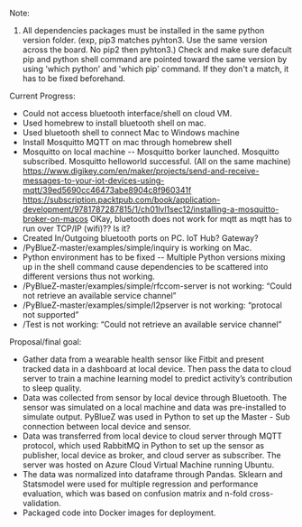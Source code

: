 Note:
1. All dependencies packages must be installed in the same python version folder. (exp, pip3 matches pyhton3. Use the same version across the board. No pip2 then pyhton3.) Check and make sure defacult pip and python shell command are pointed toward the same version by using 'which python' and 'which pip' command. If they don't a match, it has to be fixed beforehand. 

Current Progress: 
- Could not access bluetooth interface/shell on cloud VM. 
- Used homebrew to install bluetooth shell on mac.
- Used bluetooth shell to connect Mac to Windows machine
- Install Mosquitto MQTT on mac through homebrew shell
- Mosquitto on local machine -- Mosquitto borker launched. Mosquitto subscribed. Mosquitto helloworld successful. (All on the same machine) https://www.digikey.com/en/maker/projects/send-and-receive-messages-to-your-iot-devices-using-mqtt/39ed5690cc46473abe8904c8f960341f
https://subscription.packtpub.com/book/application-development/9781787287815/1/ch01lvl1sec12/installing-a-mosquitto-broker-on-macos
OKay, bluetooth does not work for mqtt as mqtt has to run over TCP/IP (wifi)?? Is it?
- Created In/Outgoing bluetooth ports on PC.
IoT Hub? Gateway?
- /PyBlueZ-master/examples/simple/inquiry is working on Mac.
- Python environment has to be fixed -- Multiple Python versions mixing up in the shell command cause dependencies to be scattered into different versions thus not working.
- /PyBlueZ-master/examples/simple/rfccom-server is not working: “Could not retrieve an available service channel”
- /PyBlueZ-master/examples/simple/l2pserver is not working: “protocal not supported”
- /Test is not working: “Could not retrieve an available service channel”

Proposal/final goal:
- Gather data from a wearable health sensor like Fitbit and present tracked data in a dashboard at local device. Then pass the data to cloud server to train a machine learning model to predict activity’s contribution to sleep quality. 
- Data was collected from sensor by local device through Bluetooth. The sensor was simulated on a local machine and data was pre-installed to simulate output. PyBlueZ was used in Python to set up the Master - Sub connection between local device and sensor. 
- Data was transferred from local device to cloud server through MQTT protocol, which used RabbitMQ in Python to set up the sensor as publisher, local device as broker, and cloud server as subscriber. The server was hosted on Azure Cloud Virtual Machine running Ubuntu. 
- The data was normalized into dataframe through Pandas. Sklearn and Statsmodel were used for multiple regression and performance evaluation, which was based on confusion matrix and n-fold cross-validation. 
- Packaged code into Docker images for deployment.

